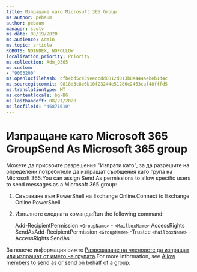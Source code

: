 ```yaml
---
title: Изпращане като Microsoft 365 Group
ms.author: pebaum
author: pebaum
manager: scotv
ms.date: 08/19/2020
ms.audience: Admin
ms.topic: article
ROBOTS: NOINDEX, NOFOLLOW
localization_priority: Priority
ms.collection: Adm_O365
ms.custom:
- "9003200"
ms.openlocfilehash: cfb4bd5ce59eeccdd0812d013b8a444aebeb1d4c
ms.sourcegitcommit: 9818d3c8e6b10f23244e51286e2463caf48fffd5
ms.translationtype: MT
ms.contentlocale: bg-BG
ms.lasthandoff: 08/21/2020
ms.locfileid: "46871610"
---
```

# <a name="send-as-microsoft-365-group"></a><span data-ttu-id="160c0-102">Изпращане като Microsoft 365 Group</span><span class="sxs-lookup"><span data-stu-id="160c0-102">Send As Microsoft 365 group</span></span>

<span data-ttu-id="160c0-103">Можете да присвоите разрешения "Изпрати като", за да разрешите на определени потребители да изпращат съобщения като група на Microsoft 365:</span><span class="sxs-lookup"><span data-stu-id="160c0-103">You can assign Send As permissions to allow specific users to send messages as a Microsoft 365 group:</span></span>  

1. <span data-ttu-id="160c0-104">Свързване към PowerShell на Exchange Online.</span><span class="sxs-lookup"><span data-stu-id="160c0-104">Connect to Exchange Online PowerShell.</span></span>  

2. <span data-ttu-id="160c0-105">Изпълнете следната команда:</span><span class="sxs-lookup"><span data-stu-id="160c0-105">Run the following command:</span></span>  

    <span data-ttu-id="160c0-106">Add-RecipientPermission `<GroupName>` - `<MailboxName>` AccessRights SendAs</span><span class="sxs-lookup"><span data-stu-id="160c0-106">Add-RecipientPermission `<GroupName>` -Trustee `<MailboxName>` -AccessRights SendAs</span></span>

<span data-ttu-id="160c0-107">За повече информация вижте [Разрешаване на членовете да изпращат или изпращат от името на групата](https://docs.microsoft.com/microsoft-365/admin/create-groups/allow-members-to-send-as-or-send-on-behalf-of-group?view=o365-worldwide).</span><span class="sxs-lookup"><span data-stu-id="160c0-107">For more information, see [Allow members to send as or send on behalf of a group](https://docs.microsoft.com/microsoft-365/admin/create-groups/allow-members-to-send-as-or-send-on-behalf-of-group?view=o365-worldwide).</span></span>